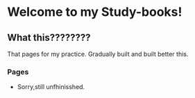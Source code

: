 # Welcome to my Study-books!
## What this????????
That pages for my practice.
Gradually built and built better this.
### Pages
* Sorry,still unfhinisshed.
